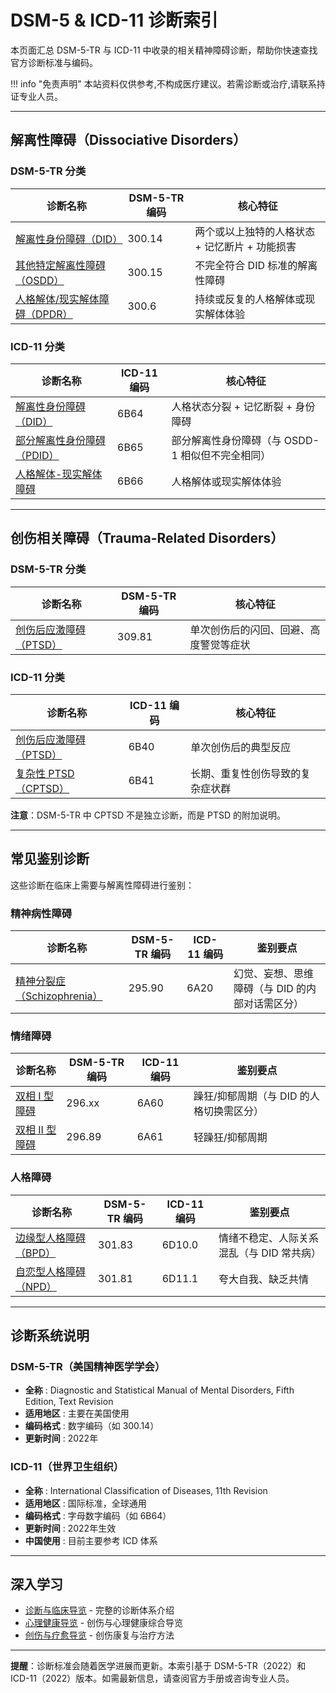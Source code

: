 # DSM-5 & ICD-11 诊断索引

本页面汇总 DSM-5-TR 与 ICD-11 中收录的相关精神障碍诊断，帮助你快速查找官方诊断标准与编码。

!!! info "免责声明"
    本站资料仅供参考,不构成医疗建议。若需诊断或治疗,请联系持证专业人员。

---

## 解离性障碍（Dissociative Disorders）

### DSM-5-TR 分类

| 诊断名称 | DSM-5-TR 编码 | 核心特征 |
|---------|--------------|---------|
| [解离性身份障碍（DID）](entries/DID.md) | 300.14 | 两个或以上独特的人格状态 + 记忆断片 + 功能损害 |
| [其他特定解离性障碍（OSDD）](entries/OSDD.md) | 300.15 | 不完全符合 DID 标准的解离性障碍 |
| [人格解体/现实解体障碍（DPDR）](entries/Depersonalization-Derealization-Disorder-DPDR.md) | 300.6 | 持续或反复的人格解体或现实解体体验 |

### ICD-11 分类

| 诊断名称 | ICD-11 编码 | 核心特征 |
|---------|------------|---------|
| [解离性身份障碍（DID）](entries/DID.md) | 6B64 | 人格状态分裂 + 记忆断裂 + 身份障碍 |
| [部分解离性身份障碍（PDID）](entries/Partial-Dissociative-Identity-Disorder-PDID.md) | 6B65 | 部分解离性身份障碍（与 OSDD-1 相似但不完全相同） |
| [人格解体-现实解体障碍](entries/Depersonalization-Derealization-Disorder-DPDR.md) | 6B66 | 人格解体或现实解体体验 |

---

## 创伤相关障碍（Trauma-Related Disorders）

### DSM-5-TR 分类

| 诊断名称 | DSM-5-TR 编码 | 核心特征 |
|---------|--------------|---------|
| [创伤后应激障碍（PTSD）](entries/PTSD.md) | 309.81 | 单次创伤后的闪回、回避、高度警觉等症状 |

### ICD-11 分类

| 诊断名称 | ICD-11 编码 | 核心特征 |
|---------|------------|---------|
| [创伤后应激障碍（PTSD）](entries/PTSD.md) | 6B40 | 单次创伤后的典型反应 |
| [复杂性 PTSD（CPTSD）](entries/CPTSD.md) | 6B41 | 长期、重复性创伤导致的复杂症状群 |

**注意**：DSM-5-TR 中 CPTSD 不是独立诊断，而是 PTSD 的附加说明。

---

## 常见鉴别诊断

这些诊断在临床上需要与解离性障碍进行鉴别：

### 精神病性障碍

| 诊断名称 | DSM-5-TR 编码 | ICD-11 编码 | 鉴别要点 |
|---------|--------------|------------|---------|
| [精神分裂症（Schizophrenia）](entries/Schizophrenia-SC.md) | 295.90 | 6A20 | 幻觉、妄想、思维障碍（与 DID 的内部对话需区分） |

### 情绪障碍

| 诊断名称 | DSM-5-TR 编码 | ICD-11 编码 | 鉴别要点 |
|---------|--------------|------------|---------|
| [双相 I 型障碍](entries/Bipolar-Disorders.md) | 296.xx | 6A60 | 躁狂/抑郁周期（与 DID 的人格切换需区分） |
| [双相 II 型障碍](entries/Bipolar-Disorders.md) | 296.89 | 6A61 | 轻躁狂/抑郁周期 |

### 人格障碍

| 诊断名称 | DSM-5-TR 编码 | ICD-11 编码 | 鉴别要点 |
|---------|--------------|------------|---------|
| [边缘型人格障碍（BPD）](entries/Borderline-Personality-Disorder-BPD.md) | 301.83 | 6D10.0 | 情绪不稳定、人际关系混乱（与 DID 常共病） |
| [自恋型人格障碍（NPD）](entries/Narcissistic-Personality-Disorder-NPD.md) | 301.81 | 6D11.1 | 夸大自我、缺乏共情 |

---

## 诊断系统说明

### DSM-5-TR（美国精神医学学会）

- **全称** : Diagnostic and Statistical Manual of Mental Disorders, Fifth Edition, Text Revision
- **适用地区** : 主要在美国使用
- **编码格式** : 数字编码（如 300.14）
- **更新时间** : 2022年

### ICD-11（世界卫生组织）

- **全称** : International Classification of Diseases, 11th Revision
- **适用地区** : 国际标准，全球通用
- **编码格式** : 字母数字编码（如 6B64）
- **更新时间** : 2022年生效
- **中国使用** : 目前主要参考 ICD 体系

---

## 深入学习

- [诊断与临床导览](Clinical-Diagnosis-Guide.md) - 完整的诊断体系介绍
- [心理健康导览](entries/Mental-Health-Guide.md) - 创伤与心理健康综合导览
- [创伤与疗愈导览](Trauma-Healing-Guide.md) - 创伤康复与治疗方法

---

**提醒**：诊断标准会随着医学进展而更新。本索引基于 DSM-5-TR（2022）和 ICD-11（2022）版本。如需最新信息，请查阅官方手册或咨询专业人员。
